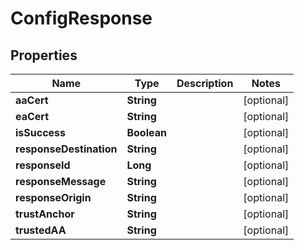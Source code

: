 
# ConfigResponse

## Properties
Name | Type | Description | Notes
------------ | ------------- | ------------- | -------------
**aaCert** | **String** |  |  [optional]
**eaCert** | **String** |  |  [optional]
**isSuccess** | **Boolean** |  |  [optional]
**responseDestination** | **String** |  |  [optional]
**responseId** | **Long** |  |  [optional]
**responseMessage** | **String** |  |  [optional]
**responseOrigin** | **String** |  |  [optional]
**trustAnchor** | **String** |  |  [optional]
**trustedAA** | **String** |  |  [optional]



